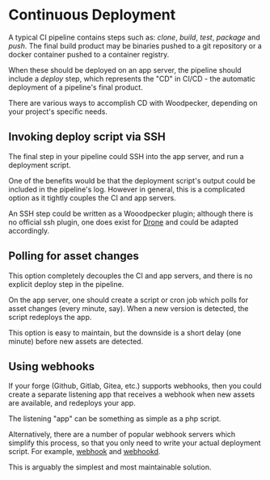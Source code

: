 # Continuous Deployment

A typical CI pipeline contains steps such as: *clone*, *build*, *test*, *package* and *push*. The final build product may be binaries pushed to a git repository or a docker container pushed to a container registry.

When these should be deployed on an app server, the pipeline should include a *deploy* step, which represents the "CD" in CI/CD - the automatic deployment of a pipeline's final product.

There are various ways to accomplish CD with Woodpecker, depending on your project's specific needs.

## Invoking deploy script via SSH

The final step in your pipeline could SSH into the app server, and run a deployment script.

One of the benefits would be that the deployment script's output could be included in the pipeline's log. However in general, this is a complicated option as it tightly couples the CI and app servers.

An SSH step could be written as a Wooodpecker plugin; although there is no official ssh plugin, one does exist for [Drone](https://plugins.drone.io/plugins/ssh) and could be adapted accordingly.

## Polling for asset changes

This option completely decouples the CI and app servers, and there is no explicit deploy step in the pipeline.

On the app server, one should create a script or cron job which polls for asset changes (every minute, say). When a new version is detected, the script redeploys the app.

This option is easy to maintain, but the downside is a short delay (one minute) before new assets are detected.

## Using webhooks

If your forge (Github, Gitlab, Gitea, etc.) supports webhooks, then you could create a separate listening app that receives a webhook when new assets are available, and redeploys your app.

The listening "app" can be something as simple as a php script.

Alternatively, there are a number of popular webhook servers which simplify this process, so that you only need to write your actual deployment script. For example, [webhook](https://github.com/adnanh/webhook) and [webhookd](https://github.com/ncarlier/webhookd).

This is arguably the simplest and most maintainable solution.
